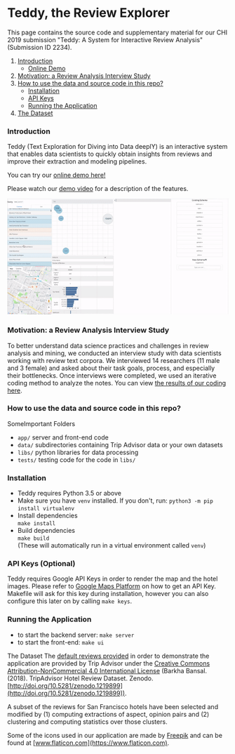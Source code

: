 # Teddy, the Review Explorer

This page contains the source code and supplementary material for our CHI 2019 submission "Teddy: A System for Interactive Review Analysis" (Submission ID 2234).

1. [Introduction](#Introduction)
   - [Online Demo](#Demo)
2. [Motivation: a Review Analysis Interview Study](#InterviewStudy)
3. [How to use the data and source code in this repo?](#Use)
   - [Installation](#Installation)
   - [API Keys](#Keys)
   - [Running the Application](#Run)
4. [The Dataset](#Dataset)

<a name='Introduction'></a><h3> Introduction </h3> 

Teddy (Text Exploration for Diving into Data deeplY) is an interactive system that enables data scientists to quickly obtain insights from reviews and improve their extraction and modeling pipelines. 

You can try our <a name='Demo'></a>[online demo here!](http://ec2-54-67-71-12.us-west-1.compute.amazonaws.com:3000/) 

Please watch our [demo video](https://drive.google.com/open?id=1bAu0FXF6t6I2ESuEFcvcYX-M6WJWi3so) for a description of the features.

<img src="results/Teddy_CHI.gif" width="900"/>

<a name='InterviewStudy'></a><h3> Motivation: a Review Analysis Interview Study </h3> 

To better understand data science practices and challenges in review analysis and mining, we conducted an interview study with data scientists working with review text corpora. We interviewed 14 researchers (11 male and 3 female) and asked about their task goals, process, and especially their bottlenecks. Once interviews were completed, we used an iterative coding method to analyze the notes. You can view [the results of our coding here](https://github.com/teddyauthors/teddy/results/interview_study_iterative_coding.xlsx).

<a name='Use'></a><h3> How to use the data and source code in this repo? </h3>

SomeImportant Folders
* `app/` server and front-end code
* `data/` subdirectories containing Trip Advisor data or your own datasets
* `libs/` python libraries for data processing
* `tests/` testing code for the code in `libs/`

<a name='Installation'></a><h3> Installation </h3> 
* Teddy requires Python 3.5 or above
* Make sure you have `venv` installed. If you don't, run: `python3 -m pip install virtualenv`
* Install dependencies\
`make install`
* Build dependencies\
`make build`\
(These will automatically run in a virtual environment called `venv`)

<a name='Keys'></a><h3> API Keys (Optional) </h3> 
Teddy requires Google API Keys in order to render the map and the hotel images. Please refer to [Google Maps Platform](https://developers.google.com/maps/documentation/embed/get-api-key) on how to get an API Key. Makefile will ask for this key during installation, however you can also configure this later on by calling `make keys`.

<a name='Run'></a><h3> Running the Application </h3> 
* to start the backend server:
`make server`
* to start the front-end:
`make ui`

<a name='Dataset'></a>The Dataset
The [default reviews provided](https://github.com/teddyauthors/teddy/data/tripadvisor_hotels.zip) in order to demonstrate the application are provided by Trip Advisor under the [Creative Commons Attribution-NonCommercial 4.0 International License](https://creativecommons.org/licenses/by-nc/4.0/legalcode) (Barkha Bansal. (2018). TripAdvisor Hotel Review Dataset. Zenodo. [http://doi.org/10.5281/zenodo.1219899](http://doi.org/10.5281/zenodo.1219899)). 

A subset of the reviews for San Francisco hotels have been selected and modified by (1) computing extractions of aspect, opinion pairs and (2) clustering and computing statistics over those clusters.

Some of the icons used in our application are made by [Freepik](https://www.flaticon.com/authors/freepik) and can be found at [www.flaticon.com](https://www.flaticon.com).

